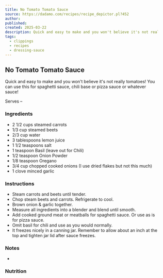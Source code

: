 ```yaml
---
title: No Tomato Tomato Sauce
source: https://dadamo.com/recipes/recipe_depictor.pl?452
author: 
published: 
created: 2025-03-22
description: Quick and easy to make and you won't believe it's not really tomatoes! You can use this for spaghetti sauce, chili base or pizza sauce or whatever sauce!
tags:
  - clippings
  - recipes
  - dressing-sauce
---
```

## No Tomato Tomato Sauce
Quick and easy to make and you won't believe it's not really tomatoes! You can use this for spaghetti sauce, chili base or pizza sauce or whatever sauce!

Serves – 

### Ingredients
- 2 1/2 cups steamed carrots
- 1/3 cup steamed beets
- 2/3 cup water
- 3 tablespoons lemon juice
- 1 1/2 teaspoons salt
- 1 teaspoon Basil (leave out for Chili)
- 1/2 teaspoon Onion Powder
- 1/8 teaspoon Oregano
- 3/4 cup chopped cooked onions (I use dried flakes but not this much)
- 1 clove minced garlic

### Instructions
- Steam carrots and beets until tender.
- Chop steam beets and carrots. Refrigerate to cool.
- Brown onion & garlic together.
- Measure all ingredients into a blender and blend until smooth.
- Add cooked ground meat or meatballs for spaghetti sauce. Or use as is for pizza sauce.
- Omit basil for chili and use as you would normally.
- It freezes nicely in a canning jar. Remember to allow about an inch at the top and tighten jar lid after sauce freezes.

### Notes
- 

### Nutrition
